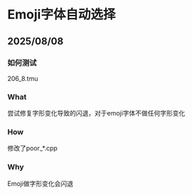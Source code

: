 # Emoji字体自动选择

## 2025/08/08

### 如何测试

206_8.tmu

### What

尝试修复字形变化导致的闪退，对于emoji字体不做任何字形变化

### How

修改了poor_*.cpp

### Why

Emoji做字形变化会闪退
